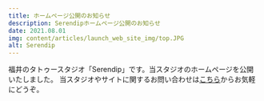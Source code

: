 ```yaml
---
title: ホームページ公開のお知らせ
description: Serendipホームページ公開のお知らせ
date: 2021.08.01
img: content/articles/launch_web_site_img/top.JPG
alt: Serendip
---
```


福井のタトゥースタジオ「Serendip」です。当スタジオのホームページを公開いたしました。
当スタジオやサイトに関するお問い合わせは[こちら](/contact)からお気軽にどうぞ。
